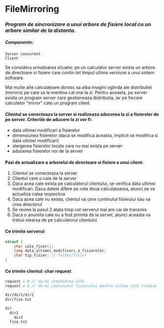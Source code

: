 # FileMirroring

### _Program de sincronizare a unui arbore de fisiere local cu un arbore similar de la distanta._

##### Componente: 
```
Server concurent
Client
```
Se considera urmatoarea situatie: pe un calculator server exista un arbore de directoare si fisiere care contin tot timpul ultima versiune a unui sistem software.

Mai multe alte calculatoare doresc sa aiba imagini oglinda ale distributiei (mirrors) pe care sa le mentina cat mai la zi. Pentru aceasta, pe server exista un program server care gestioneaza distributia, iar pe fiecare calculator "mirror" cate un program client.

#### Clientul se conecteaza la server si realizeaza aducerea la zi a fisierelor de pe server. Criteriile de aducere la zi vor fi:
  - data ultimei modificari a fisierelor
  - dimensiunea fisierelor (daca se modifica aceasta, implicit se modifica si data ultimei modificari)
  - stergerea fisierelor locale care nu mai exista pe server
  - aducerea fisierelor noi de la server

#### Pasi de actualizare a arborelui de directoare si fisiere a unui client:
  1. Clientul se conecteaza la server
  2. Clientul cere o cale de la server
  3. Daca acea cale exista pe calculatorul clientului, se verifica data ultimei modificari. Daca datele difere pe cele doua calculatoarea, atunci se va actualiza calea respectiva
  4. Daca acea cale nu exista, clientul va cere continutul fisierului sau va crea directorul
  5. Se revine la pasul 2 atata timp cat serverul mai are cai de transmis
  6. Daca o anumita cale nu a fost primita de la server, atunci aceasta va trebui stearsa de pe calculatorul clientului
  
  
#### Ce trimite serverul:

```c
struct {
    char cale_fiser[];
    long data_ultimei_modificari_a_fisierelor;
    char tip_fisier; // folder/fisier
}
```
#### Ce trimite clientul: char request

```c
request = 0 // da-mi urmatoarea cale
request = 1 // da-mi continutul fisierului pentru ultima cale trimisa
```

```sh
dir/dir1/dir2
dir/fise.txt

dir
  dir1
    dir2
  fise.txt
```
  
